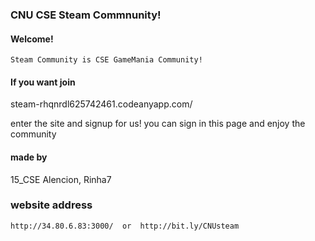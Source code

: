 ### CNU CSE Steam Commnunity! ###

#### Welcome!

```
Steam Community is CSE GameMania Community!
```

#### If you want join

steam-rhqnrdl625742461.codeanyapp.com/

enter the site and signup for us!
you can sign in this page and enjoy the community

#### made by

15_CSE Alencion, Rinha7

### website address

```
http://34.80.6.83:3000/  or  http://bit.ly/CNUsteam
```
